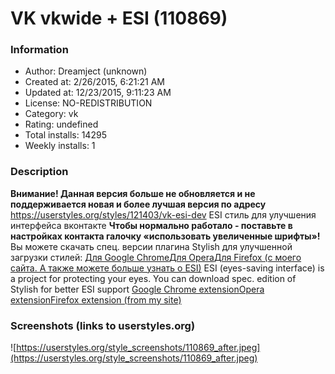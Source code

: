 # VK vkwide + ESI (110869)

### Information
- Author: Dreamject (unknown)
- Created at: 2/26/2015, 6:21:21 AM
- Updated at: 12/23/2015, 9:11:23 AM
- License: NO-REDISTRIBUTION
- Category: vk
- Rating: undefined
- Total installs: 14295
- Weekly installs: 1


### Description
<b>Внимание! Данная версия больше не обновляется и не поддерживается новая и более лучшая версия по адресу</b> https://userstyles.org/styles/121403/vk-esi-dev
ESI стиль для улучшения интерфейса вконтакте
<b>Чтобы нормально работало - поставьте в настройках контакта галочку «использовать увеличенные шрифты»!</b>
Вы можете скачать спец. версии плагина Stylish для улучшенной загрузки стилей:
<a href="http://bit.ly/esi_c">Для Google Chrome</a><a href="http://bit.ly/esi_o">Для Opera</a><a href="http://dreamject.org/dreamjects/esi/">Для Firefox (с моего сайта. А также можете больше узнать о ESI)</a>
ESI (eyes-saving interface) is a project for protecting your eyes.
You can download spec. edition of Stylish for better ESI support
<a href="http://bit.ly/esi_c">Google Chrome extension</a><a href="http://bit.ly/esi_o">Opera extension</a><a href="http://dreamject.org/dreamjects/esi/">Firefox extension (from my site)</a>


### Screenshots (links to userstyles.org)
![https://userstyles.org/style_screenshots/110869_after.jpeg](https://userstyles.org/style_screenshots/110869_after.jpeg)



